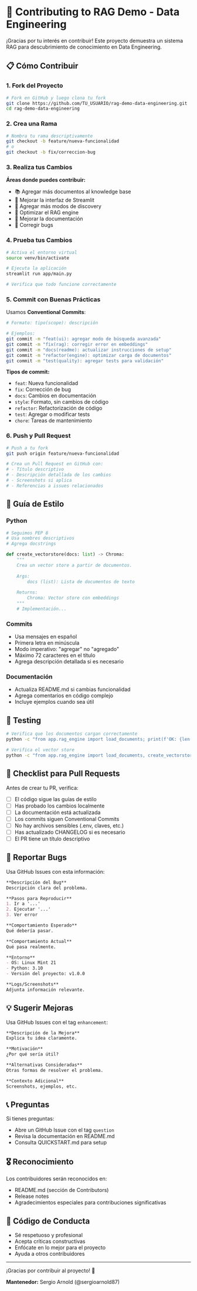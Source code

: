 # 🤝 Contributing to RAG Demo - Data Engineering

¡Gracias por tu interés en contribuir! Este proyecto demuestra un sistema RAG para descubrimiento de conocimiento en Data Engineering.

## 📋 Cómo Contribuir

### 1. Fork del Proyecto
```bash
# Fork en GitHub y luego clona tu fork
git clone https://github.com/TU_USUARIO/rag-demo-data-engineering.git
cd rag-demo-data-engineering
```

### 2. Crea una Rama
```bash
# Nombra tu rama descriptivamente
git checkout -b feature/nueva-funcionalidad
# o
git checkout -b fix/correccion-bug
```

### 3. Realiza tus Cambios

**Áreas donde puedes contribuir:**
- 📚 Agregar más documentos al knowledge base
- 🎨 Mejorar la interfaz de Streamlit
- 🧪 Agregar más modos de discovery
- 🔧 Optimizar el RAG engine
- 📖 Mejorar la documentación
- 🐛 Corregir bugs

### 4. Prueba tus Cambios
```bash
# Activa el entorno virtual
source venv/bin/activate

# Ejecuta la aplicación
streamlit run app/main.py

# Verifica que todo funcione correctamente
```

### 5. Commit con Buenas Prácticas

Usamos **Conventional Commits**:

```bash
# Formato: tipo(scope): descripción

# Ejemplos:
git commit -m "feat(ui): agregar modo de búsqueda avanzada"
git commit -m "fix(rag): corregir error en embeddings"
git commit -m "docs(readme): actualizar instrucciones de setup"
git commit -m "refactor(engine): optimizar carga de documentos"
git commit -m "test(quality): agregar tests para validación"
```

**Tipos de commit:**
- `feat`: Nueva funcionalidad
- `fix`: Corrección de bug
- `docs`: Cambios en documentación
- `style`: Formato, sin cambios de código
- `refactor`: Refactorización de código
- `test`: Agregar o modificar tests
- `chore`: Tareas de mantenimiento

### 6. Push y Pull Request
```bash
# Push a tu fork
git push origin feature/nueva-funcionalidad

# Crea un Pull Request en GitHub con:
# - Título descriptivo
# - Descripción detallada de los cambios
# - Screenshots si aplica
# - Referencias a issues relacionados
```

## 🎯 Guía de Estilo

### Python
```python
# Seguimos PEP 8
# Usa nombres descriptivos
# Agrega docstrings

def create_vectorstore(docs: list) -> Chroma:
    """
    Crea un vector store a partir de documentos.
    
    Args:
        docs (list): Lista de documentos de texto
        
    Returns:
        Chroma: Vector store con embeddings
    """
    # Implementación...
```

### Commits
- Usa mensajes en español
- Primera letra en minúscula
- Modo imperativo: "agregar" no "agregado"
- Máximo 72 caracteres en el título
- Agrega descripción detallada si es necesario

### Documentación
- Actualiza README.md si cambias funcionalidad
- Agrega comentarios en código complejo
- Incluye ejemplos cuando sea útil

## 🧪 Testing

```bash
# Verifica que los documentos cargan correctamente
python -c "from app.rag_engine import load_documents; print(f'OK: {len(load_documents())} docs')"

# Verifica el vector store
python -c "from app.rag_engine import load_documents, create_vectorstore; vs = create_vectorstore(load_documents()); print('OK')"
```

## 📝 Checklist para Pull Requests

Antes de crear tu PR, verifica:

- [ ] El código sigue las guías de estilo
- [ ] Has probado los cambios localmente
- [ ] La documentación está actualizada
- [ ] Los commits siguen Conventional Commits
- [ ] No hay archivos sensibles (.env, claves, etc.)
- [ ] Has actualizado CHANGELOG si es necesario
- [ ] El PR tiene un título descriptivo

## 🐛 Reportar Bugs

Usa GitHub Issues con esta información:

```markdown
**Descripción del Bug**
Descripción clara del problema.

**Pasos para Reproducir**
1. Ir a '...'
2. Ejecutar '...'
3. Ver error

**Comportamiento Esperado**
Qué debería pasar.

**Comportamiento Actual**
Qué pasa realmente.

**Entorno**
- OS: Linux Mint 21
- Python: 3.10
- Versión del proyecto: v1.0.0

**Logs/Screenshots**
Adjunta información relevante.
```

## 💡 Sugerir Mejoras

Usa GitHub Issues con el tag `enhancement`:

```markdown
**Descripción de la Mejora**
Explica tu idea claramente.

**Motivación**
¿Por qué sería útil?

**Alternativas Consideradas**
Otras formas de resolver el problema.

**Contexto Adicional**
Screenshots, ejemplos, etc.
```

## 📞 Preguntas

Si tienes preguntas:
- Abre un GitHub Issue con el tag `question`
- Revisa la documentación en README.md
- Consulta QUICKSTART.md para setup

## 🎖️ Reconocimiento

Los contribuidores serán reconocidos en:
- README.md (sección de Contributors)
- Release notes
- Agradecimientos especiales para contribuciones significativas

## 📜 Código de Conducta

- Sé respetuoso y profesional
- Acepta críticas constructivas
- Enfócate en lo mejor para el proyecto
- Ayuda a otros contribuidores

---

¡Gracias por contribuir al proyecto! 🚀

**Mantenedor:** Sergio Arnold (@sergioarnold87)
